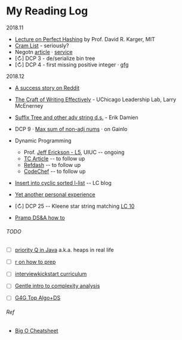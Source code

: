 My Reading Log
==============

2018.11
 - [Lecture on Perfect Hashing](https://www.youtube.com/watch?v=N0COwN14gt0&list=PLcwzLgwZyB41YgCGN1LFO-7wsg8Qh6-gp&index=2) by Prof. David R. Karger, MIT
 - [Cram List](https://jeremyaguilon.me/blog/ranking_interview_questions_by_cram_score) - seriously? 
 - Negotn [article](https://www.kalzumeus.com/2012/01/23/salary-negotiation/) · [service](https://fearlesssalarynegotiation.com/salary-negotiation-guide/)
- [↻] DCP 3 - de/serialize bin tree 
- [↻] DCP 4 - first missing positive integer · [gfg](https://www.geeksforgeeks.org/find-the-smallest-positive-number-missing-from-an-unsorted-array/)


2018.12
- [A success story on Reddit](https://www.reddit.com/r/cscareerquestions/comments/8235gs/got_my_dream_job_offer_thanks_to_this_sub_tips/)
- [The Craft of Writing Effectively](https://www.youtube.com/watch?v=vtIzMaLkCaM&t=3615s) - UChicago Leadership Lab, Larry McEnerney
- [Suffix Tree and other adv string d.s.](https://www.youtube.com/watch?v=F3nbY3hIDLQ&t=3328s) - Erik Damien
- DCP 9 · [Max sum of non-adj nums](http://blog.gainlo.co/index.php/2016/12/02/uber-interview-question-maximum-sum-non-adjacent-elements/) · on Gainlo
- Dynamic Programming
  - Prof. [Jeff Erickson - L5](http://jeffe.cs.illinois.edu/teaching/algorithms/notes/05-dynprog.pdf), UIUC -- ongoing
  - [TC Article](https://www.topcoder.com/community/competitive-programming/tutorials/dynamic-programming-from-novice-to-advanced/) -- to follow up
  - [Refdash](http://blog.refdash.com/dynamic-programming-tutorial-example/) -- to follow up
  - [CodeChef](https://www.codechef.com/wiki/tutorial-dynamic-programming#Practice_Problems) -- to follow up

- [Insert into cyclic sorted l-list](https://articles.leetcode.com/insert-into-a-cyclic-sorted-list/) -- LC blog
- [Yet another personal experience](https://www.reddit.com/r/cscareerquestions/comments/7vke9e/my_story_from_0_to_210/)
- [↻] DCP 25 -- Kleene star string matching [LC 10](https://leetcode.com/problems/regular-expression-matching/solution/)
- [Pramp DS&A how to](https://blog.pramp.com/how-to-succeed-in-data-structures-and-algorithms-interview-2ad1a28041b6)


###### TODO
- [ ] [priority Q in Java](https://algs4.cs.princeton.edu/24pq/) a.k.a. heaps in real life
- [ ] [r on how to prep](https://www.reddit.com/r/cscareerquestions/comments/1jov24/heres_how_to_prepare_for_tech_interviews/)
- [ ] [interviewkickstart curriculum](https://www.interviewkickstart.com/curriculum)
- [ ] [Gentle intro to complexity analysis](http://discrete.gr/complexity/)
- [ ] [G4G Top Algo+DS](https://www.geeksforgeeks.org/top-algorithms-and-data-structures-for-competitive-programming/)


###### Ref
- [Big O Cheatsheet](http://bigocheatsheet.com/)
